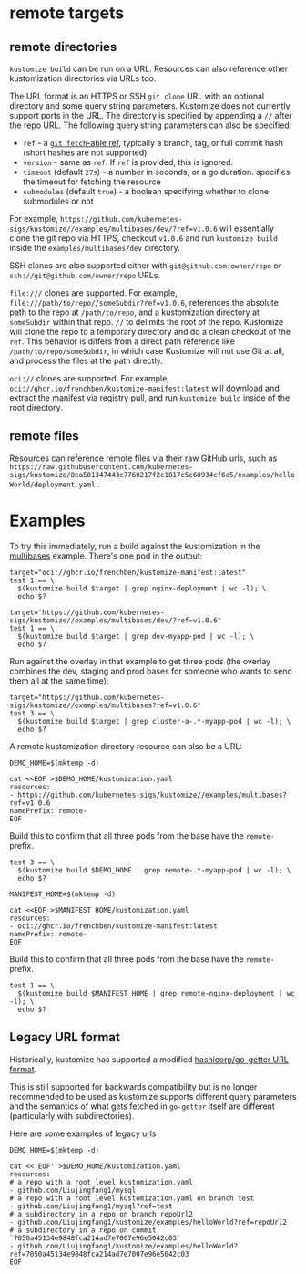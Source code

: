 # remote targets

## remote directories

`kustomize build` can be run on a URL. Resources can also reference other
kustomization directories via URLs too.

The URL format is an HTTPS or SSH `git clone` URL with an optional directory and
some query string parameters. Kustomize does not currently support ports in the
URL. The directory is specified by appending a `//` after the repo URL. The
following query string parameters can also be specified:

- `ref` - a [`git fetch`-able ref](https://git-scm.com/docs/git-fetch), typically a branch, tag, or full commit hash
  (short hashes are not supported)
- `version` - same as `ref`. If `ref` is provided, this is ignored.
- `timeout` (default `27s`) - a number in seconds, or a go duration. specifies
  the timeout for fetching the resource
- `submodules` (default `true`) - a boolean specifying whether to clone
  submodules or not

For example,
`https://github.com/kubernetes-sigs/kustomize//examples/multibases/dev/?ref=v1.0.6`
will essentially clone the git repo via HTTPS, checkout `v1.0.6` and run
`kustomize build` inside the `examples/multibases/dev` directory.

SSH clones are also supported either with `git@github.com:owner/repo` or
`ssh://git@github.com/owner/repo` URLs.

`file:///` clones are supported. For
example, `file:///path/to/repo//someSubdir?ref=v1.0.6`, references the absolute
path to the repo at `/path/to/repo`, and a kustomization directory
at `someSubdir` within that repo. `//` to delimits the root of the repo.
Kustomize will clone the repo to a temporary directory and do a clean checkout
of the `ref`. This behavior is differs from a direct path reference
like `/path/to/repo/someSubdir`, in which case Kustomize will not use Git at
all, and process the files at the path directly.

`oci://` clones are supported. For example, `oci://ghcr.io/frenchben/kustomize-manifest:latest` will download and extract the manifest via registry pull, and run `kustomize build` inside of the root directory.

## remote files

Resources can reference remote files via their raw GitHub urls, such
as `https://raw.githubusercontent.com/kubernetes-sigs/kustomize/8ea501347443c7760217f2c1817c5c60934cf6a5/examples/helloWorld/deployment.yaml`
.

# Examples

To try this immediately, run a build against the kustomization
in the [multibases](multibases/README.md) example. There's
one pod in the output:

<!-- @remoteOverlayBuild @testAgainstLatestRelease -->

```
target="oci://ghcr.io/frenchben/kustomize-manifest:latest"
test 1 == \
  $(kustomize build $target | grep nginx-deployment | wc -l); \
  echo $?
```

<!-- @remoteOverlayBuild @testAgainstLatestRelease -->

```
target="https://github.com/kubernetes-sigs/kustomize//examples/multibases/dev/?ref=v1.0.6"
test 1 == \
  $(kustomize build $target | grep dev-myapp-pod | wc -l); \
  echo $?
```

Run against the overlay in that example to get three pods
(the overlay combines the dev, staging and prod bases for
someone who wants to send them all at the same time):

<!-- @remoteBuild @testAgainstLatestRelease -->

```
target="https://github.com/kubernetes-sigs/kustomize//examples/multibases?ref=v1.0.6"
test 3 == \
  $(kustomize build $target | grep cluster-a-.*-myapp-pod | wc -l); \
  echo $?
```

A remote kustomization directory resource can also be a URL:

<!-- @createOverlay @testAgainstLatestRelease -->

```
DEMO_HOME=$(mktemp -d)

cat <<EOF >$DEMO_HOME/kustomization.yaml
resources:
- https://github.com/kubernetes-sigs/kustomize//examples/multibases?ref=v1.0.6
namePrefix: remote-
EOF
```

Build this to confirm that all three pods from the base
have the `remote-` prefix.

<!-- @remoteBases @testAgainstLatestRelease -->

```
test 3 == \
  $(kustomize build $DEMO_HOME | grep remote-.*-myapp-pod | wc -l); \
  echo $?
```

<!-- @createOverlay @testAgainstLatestRelease -->

```
MANIFEST_HOME=$(mktemp -d)

cat <<EOF >$MANIFEST_HOME/kustomization.yaml
resources:
- oci://ghcr.io/frenchben/kustomize-manifest:latest
namePrefix: remote-
EOF
```

Build this to confirm that all three pods from the base
have the `remote-` prefix.

<!-- @remoteBases @testAgainstLatestRelease -->

```
test 1 == \
  $(kustomize build $MANIFEST_HOME | grep remote-nginx-deployment | wc -l); \
  echo $?
```

## Legacy URL format

Historically, kustomize has supported a modified [hashicorp/go-getter URL format](https://github.com/hashicorp/go-getter#url-format).

This is still supported for backwards compatibility but is no longer recommended
to be used as kustomize supports different query parameters and the semantics of
what gets fetched in `go-getter` itself are different (particularly with
subdirectories).

Here are some examples of legacy urls

<!-- @createOverlay @testAgainstLatestRelease -->

```
DEMO_HOME=$(mktemp -d)

cat <<'EOF' >$DEMO_HOME/kustomization.yaml
resources:
# a repo with a root level kustomization.yaml
- github.com/Liujingfang1/mysql
# a repo with a root level kustomization.yaml on branch test
- github.com/Liujingfang1/mysql?ref=test
# a subdirectory in a repo on branch repoUrl2
- github.com/Liujingfang1/kustomize/examples/helloWorld?ref=repoUrl2
# a subdirectory in a repo on commit `7050a45134e9848fca214ad7e7007e96e5042c03`
- github.com/Liujingfang1/kustomize/examples/helloWorld?ref=7050a45134e9848fca214ad7e7007e96e5042c03
EOF
```
